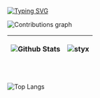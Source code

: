 [![Typing SVG](https://readme-typing-svg.demolab.com?font=JetBrains+Mono&size=18&pause=1&color=F1A439&center=true&vCenter=true&multiline=true&width=800&height=100&lines=In+case+you+wonder;Styx+is+the+river+that+forms+the+boundary+between+Earth+and+the+Underworld;+in+Greek+Methology)](https://git.io/typing-svg)
<br>

![Contributions graph](https://activity-graph.herokuapp.com/graph?username=styx-404&theme=algolia&bg_color=050F2C&color=638FDA&line=638FDA&point=638FDA&area=true&hide_border=true)

|![Github Stats](https://github-readme-stats.vercel.app/api?username=styx-404&count_private=true&show_icons=true&include_all_commits=true&theme=algolia&hide_border=true)|<p align="center"><img src="https://github-readme-streak-stats.herokuapp.com/?user=styx-404&hide_border=true&theme=algolia" alt="styx" /></p>|
|    ---   |  ---  |
<br>

![Top Langs](https://github-readme-stats.vercel.app/api/top-langs/?username=styx-404&hide=TeX&layout=compact&theme=algolia&hide_border=true)

